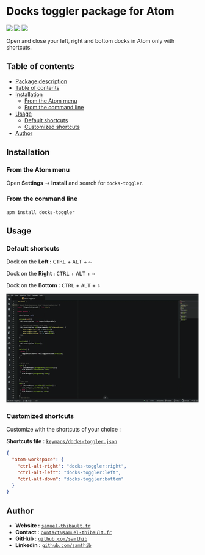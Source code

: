 # Docks toggler package for Atom
 
 ![](https://img.shields.io/badge/version-v1.0.0-orange)
 ![](https://img.shields.io/badge/license-MIT-green)
 ![](https://img.shields.io/badge/amp-v1.0.0-red)
 
Open and close your left, right and bottom docks in Atom only with shortcuts.

<!--
## License

**MIT :** ![](https://img.shields.io/github/license/samthib/docks-toggler)
**MIT :** ![](https://img.shields.io/badge/license-MIT-green) 

## Version

**Version :** ![](https://img.shields.io/github/package-json/v/samthib/docks-toggler)
**Version :** ![](https://img.shields.io/badge/version-1.0.0-orange) 
**Version APM :** ![](https://img.shields.io/badge/apm/l/docks-toggler) 

## Stats
![](https://img.shields.io/badge/github/stars/samthib/docks-toggler?style=social) 
![](https://img.shields.io/github/stars/samthib/docks-toggler) 
![](https://img.shields.io/github/issues/samthib/docks-toggler)
![](https://img.shields.io/github/forks/samthib/docks-toggler) 
-->

## Table of contents

- [Package description](#docks-toggler-package-for-atom)
- [Table of contents](#table-of-contents)
- [Installation](#installation)
    - [From the Atom menu](#from-the-atom-menu)
    - [From the command line](#from-the-command-line)
- [Usage](#usage)
    - [Default shortcuts](#default-shortcuts)
    - [Customized shortcuts](#customized-shortcuts)
- [Author](#author)

## Installation

### From the Atom menu

Open **Settings** → **Install** and search for `docks-toggler`.

### From the command line

```
apm install docks-toggler
```

## Usage

### Default shortcuts

Dock on the **Left :** <kbd>CTRL</kbd> + <kbd>ALT</kbd> + <kbd>⇦</kbd>

Dock on the **Right :** <kbd>CTRL</kbd> + <kbd>ALT</kbd> + <kbd>⇨</kbd>

Dock on the **Bottom :** <kbd>CTRL</kbd> + <kbd>ALT</kbd> + <kbd>⇩</kbd>

![Screenshot](https://github.com/samthib/docks-toggler/blob/master/docks-toggler.gif)

### Customized shortcuts

Customize with the shortcuts of your choice :

**Shortcuts file :** [`keymaps/docks-toggler.json`](./keymaps/docks-toggler.json)

```json
{
  "atom-workspace": {
    "ctrl-alt-right": "docks-toggler:right",
    "ctrl-alt-left": "docks-toggler:left",
    "ctrl-alt-down": "docks-toggler:bottom"
  }
}
```

## Author

* **Website :** [`samuel-thibault.fr`](http://samuel-thibault.fr)
* **Contact :** [`contact@samuel-thibault.fr`](mailto:contact@samuel-thibault.fr)
* **GitHub :** [`github.com/samthib`](https://github.com/samthib)
* **Linkedin :** [`github.com/samthib`](https://www.linkedin.com/in/samuel-thibault-1528481b1/)
